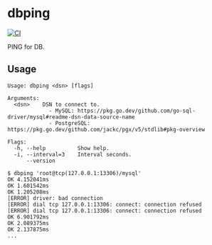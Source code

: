 # dbping

[![CI](https://github.com/winebarrel/dbping/actions/workflows/ci.yml/badge.svg)](https://github.com/winebarrel/dbping/actions/workflows/ci.yml)

PING for DB.

## Usage

```
Usage: dbping <dsn> [flags]

Arguments:
  <dsn>    DSN to connect to.
             - MySQL: https://pkg.go.dev/github.com/go-sql-driver/mysql#readme-dsn-data-source-name
             - PostgreSQL: https://pkg.go.dev/github.com/jackc/pgx/v5/stdlib#pkg-overview

Flags:
  -h, --help          Show help.
  -i, --interval=3    Interval seconds.
      --version
```

```
$ dbping 'root@tcp(127.0.0.1:13306)/mysql'
OK 4.152041ms
OK 1.601542ms
OK 1.205208ms
[ERROR] driver: bad connection
[ERROR] dial tcp 127.0.0.1:13306: connect: connection refused
[ERROR] dial tcp 127.0.0.1:13306: connect: connection refused
OK 6.901792ms
OK 2.089375ms
OK 2.137875ms
...
```
